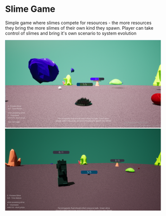# Slime Game

Simple game where slimes compete for resources - the more resources they bring the more slimes of their own kind they spawn.
Player can take control of slimes and bring it's own scenario to system evolution

![slime_screenshot.png](https://github.com/DmitriyGordeev/ue5_slimegame/blob/master/slime_screenshot.png)
![slime_screenshot_2.png](https://github.com/DmitriyGordeev/ue5_slimegame/blob/master/slime_screenshot_2.png)
